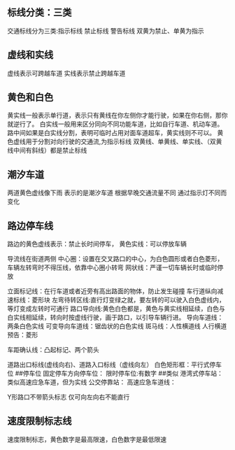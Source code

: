
## 标线分类：三类
交通标线分为三类:指示标线 禁止标线 警告标线
双黄为禁止、单黄为指示

## 虚线和实线
  虚线表示可跨越车道
  实线表示禁止跨越车道
## 黄色和白色
  黄实线一般表示单行道，表示只有黄线在你左侧你才能行驶，如果在你右侧，那你就逆行了。
  白实线一般用来区分同向不同功能车道，比如自行车道、机动车道。路中间如果是白实线分割，表明可临时占用对面车道超车，黄实线则不可以。
  黄色虚线用于分割对向行驶的交通流,为指示标线
  双黄线、单黄线、单实线、（双黄线中间有斜线）都是禁止标线
## 潮汐车道
  两道黄色虚线像下雨 表示的是潮汐车道 根据早晚交通流量不同 通过指示灯不同而变化
## 路边停车线
  路边的黄色虚线表示：禁止长时间停车，
        黄色实线：可以停放车辆
        
        
  导流线在街道两侧
  中心圈：设置在交叉路口的中心，为白色圆形或者白色菱形，车辆左转弯时不得压线，依靠中心圈小转弯
  网状线：严谨一切车辆长时或临时停放
  
  立面标记线：在行车道或者近旁有高出路面的物体，防止发生碰撞
  车行道纵向减速标线：菱形块
  左弯待转区线:直行灯变绿之就，要左转的可以驶入白色虚线内，等灯变成左转时可通行
  路口导向线:黄色白色都是，黄色与黄实线相延续，白色与白实线相延续，转向时按虚线行驶，画于路口，以引导车辆行进。
  导向车道线：两条白色实线
  可变导向车道线：锯齿状的白色实线
  斑马线：人性横道线
  人行横道预告：菱形
  
  车距确认线：凸起标记、两个箭头
  
  道路出口标线(虚线向右)、道路入口标线（虚线向左）
  白色矩形框：平行式停车位
  ##停车位
  固定停车方向停车位：
  限时停车位:有数字
  ##类似
  港湾式停车站：类似高速应急车道，但为实线
  公交停靠站：
  高速应急车道线：
  
  Y形路口不带箭头标志
  仅可向左向右不能直行
  
 ## 速度限制标志线  
  速度限制标志，黄色数字是最高限速，白色数字是最低限速
  